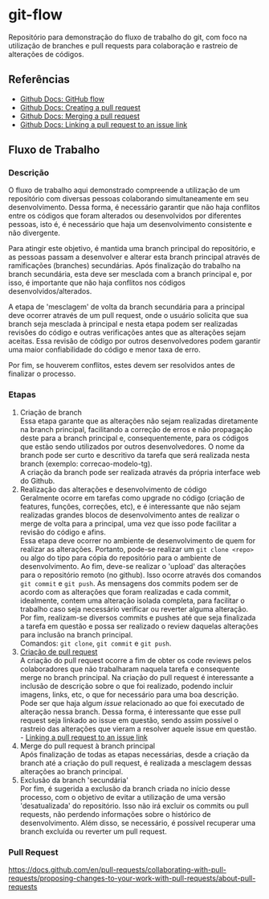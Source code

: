 # git-flow

Repositório para demonstração do fluxo de trabalho do git, com foco na utilização de branches e pull requests para colaboração e rastreio de alterações de códigos.

## Referências

- [Github Docs: GitHub flow](https://docs.github.com/en/get-started/quickstart/github-flow)
- [Github Docs: Creating a pull request](https://docs.github.com/en/pull-requests/collaborating-with-pull-requests/proposing-changes-to-your-work-with-pull-requests/creating-a-pull-request)
- [Github Docs:  Merging a pull request](https://docs.github.com/en/pull-requests/collaborating-with-pull-requests/incorporating-changes-from-a-pull-request/merging-a-pull-request)
- [Github Docs: Linking a pull request to an issue link](https://docs.github.com/en/issues/tracking-your-work-with-issues/linking-a-pull-request-to-an-issue)

## Fluxo de Trabalho

### Descrição

O fluxo de trabalho aqui demonstrado compreende a utilização de um repositório com diversas pessoas colaborando simultaneamente em seu desenvolvimento. Dessa forma, é necessário garantir que não haja conflitos entre os códigos que foram alterados ou desenvolvidos por diferentes pessoas, isto é, é necessário que haja um desenvolvimento consistente e não divergente.

Para atingir este objetivo, é mantida uma branch principal do repositório, e as pessoas passam a desenvolver e alterar esta branch principal através de ramificações (branches) secundárias. Após finalização do trabalho na branch secundária, esta deve ser mesclada com a branch principal e, por isso, é importante que não haja conflitos nos códigos desenvolvidos/alterados.

A etapa de 'mesclagem' de volta da branch secundária para a principal deve ocorrer através de um pull request, onde o usuário solicita que sua branch seja mesclada à principal e nesta etapa podem ser realizadas revisões do código e outras verificações antes que as alterações sejam aceitas. Essa revisão de código por outros desenvolvedores podem garantir uma maior confiabilidade do código e menor taxa de erro.

Por fim, se houverem conflitos, estes devem ser resolvidos antes de finalizar o processo.

### Etapas

1. Criação de branch  
Essa etapa garante que as alterações não sejam realizadas diretamente na branch principal, facilitando a correção de erros e não propagação deste para a branch principal e, consequentemente, para os códigos que estão sendo utilizados por outros desenvolvedores. O nome da branch pode ser curto e descritivo da tarefa que será realizada nesta branch (exemplo: correcao-modelo-tg).  
A criação da branch pode ser realizada através da própria interface web do Github.
2. Realização das alterações e desenvolvimento de código  
Geralmente ocorre em tarefas como upgrade no código (criação de features, funções, correções, etc), e é interessante que não sejam realizadas grandes blocos de desenvolvimento antes de realizar o merge de volta para a principal, uma vez que isso pode facilitar a revisão do código e afins.  
Essa etapa deve ocorrer no ambiente de desenvolvimento de quem for realizar as alterações. Portanto, pode-se realizar um `git clone <repo>` ou algo do tipo para cópia do repositório para o ambiente de desenvolvimento. Ao fim, deve-se realizar o 'upload' das alterações para o repositório remoto (no github). Isso ocorre através dos comandos `git commit` e `git push`.  As mensagens dos commits podem ser de acordo com as alterações que foram realizadas e cada commit, idealmente, contem uma alteração isolada completa, para facilitar o trabalho caso seja necessário verificar ou reverter alguma alteração. Por fim, realizam-se diversos commits e pushes até que seja finalizada a tarefa em questão e possa ser realizado o review daquelas alterações para inclusão na branch principal.  
Comandos: `git clone`, `git commit` e `git push`.
3. [Criação de pull request](https://docs.github.com/en/get-started/quickstart/github-flow#create-a-pull-request)  
A criação do pull request ocorre a fim de obter os code reviews pelos colaboradores que não trabalharam naquela tarefa e consequente merge no branch principal. Na criação do pull request é interessante a inclusão de descrição sobre o que foi realizado, podendo incluir imagens, links, etc, o que for necessário para uma boa descrição.  
Pode ser que haja algum *issue* relacionado ao que foi executado de alteração nessa branch. Dessa forma, é interessante que esse pull request seja linkado ao issue em questão, sendo assim possível o rastreio das alterações que vieram a resolver aquele issue em questão. - [Linking a pull request to an issue link](https://docs.github.com/en/issues/tracking-your-work-with-issues/linking-a-pull-request-to-an-issue)
4. Merge do pull request à branch principal  
Após finalização de todas as etapas necessárias, desde a criação da branch até a criação do pull request, é realizada a mesclagem dessas alterações ao branch principal.
5. Exclusão da branch 'secundária'  
Por fim, é sugerida a exclusão da branch criada no início desse processo, com o objetivo de evitar a utilização de uma versão 'desatualizada' do repositório. Isso não irá excluir os commits ou pull requests, não perdendo informações sobre o histórico de desenvolvimento. Além disso, se necessário, é possível recuperar uma branch excluída ou reverter um pull request.

### Pull Request

https://docs.github.com/en/pull-requests/collaborating-with-pull-requests/proposing-changes-to-your-work-with-pull-requests/about-pull-requests
